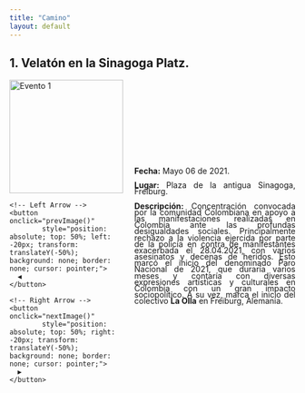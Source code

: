```yaml
---
title: "Camino"
layout: default
---
```


## 1. Velatón en la Sinagoga Platz.

<div style="display: flex; align-items: center; max-width: 1200px; margin: auto;">
  <!-- Image Carousel -->
  <div style="position: relative; width: 1600px; margin-right: 20px;">
    <img id="carousel-image" src="{{ site.baseurl }}/assets/images/velaton_06052021.JPG" 
        alt="Evento 1" style="width: 200px; display: block;">
    
    <!-- Left Arrow -->
    <button onclick="prevImage()" 
            style="position: absolute; top: 50%; left: -20px; transform: translateY(-50%); background: none; border: none; cursor: pointer;">
      ◀
    </button>
    
    <!-- Right Arrow -->
    <button onclick="nextImage()" 
            style="position: absolute; top: 50%; right: -20px; transform: translateY(-50%); background: none; border: none; cursor: pointer;">
      ▶
    </button>
  </div>

  <!-- Description -->
  <div style="line-height: 0.8; text-align: justify; margin: 0;">
    <p><strong>Fecha:</strong> Mayo 06 de 2021.</p>
    <p><strong>Lugar:</strong> Plaza de la antigua Sinagoga, Freiburg.</p>
    <p><strong>Descripción:</strong> Concentración convocada por la comunidad Colombiana en apoyo a las manifestaciones realizadas en Colombia ante las profundas desigualdades sociales. Principalmente rechazo a la violencia ejercida por parte de la policía en contra de manifestantes exacerbada el 28.04.2021, con varios asesinatos y decenas de heridos. Esto marcó el inicio del denominado Paro Nacional de 2021, que duraría varios meses y contaría con diversas expresiones artísticas y culturales en Colombia con un gran impacto sociopolítico. A su vez, marca el inicio del colectivo <strong>La Olla</strong> en Freiburg, Alemania.
    </p>
  </div>
</div>

<!-- JavaScript for Carousel -->
<script>
  var images = [
    "{{ site.baseurl }}/assets/images/velaton_06052021.JPG",
    "{{ site.baseurl }}/assets/images/velaton_2.JPG",
    "{{ site.baseurl }}/assets/images/velaton_3.JPG"
  ];
  var currentIndex = 0;
  var imgElement = document.getElementById("carousel-image");

  function nextImage() {
    currentIndex = (currentIndex + 1) % images.length;
    imgElement.src = images[currentIndex];
  }

  function prevImage() {
    currentIndex = (currentIndex - 1 + images.length) % images.length;
    imgElement.src = images[currentIndex];
  }
</script>

